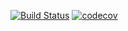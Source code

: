 [![Build Status](https://travis-ci.org/Eeenkeeei/02.Homework_rashod.svg?branch=master)](https://travis-ci.org/Eeenkeeei/02.Homework_rashod)
[![codecov](https://codecov.io/gh/Eeenkeeei/02.Homework_rashod/branch/master/graph/badge.svg)](https://codecov.io/gh/Eeenkeeei/02.Homework_rashod)
